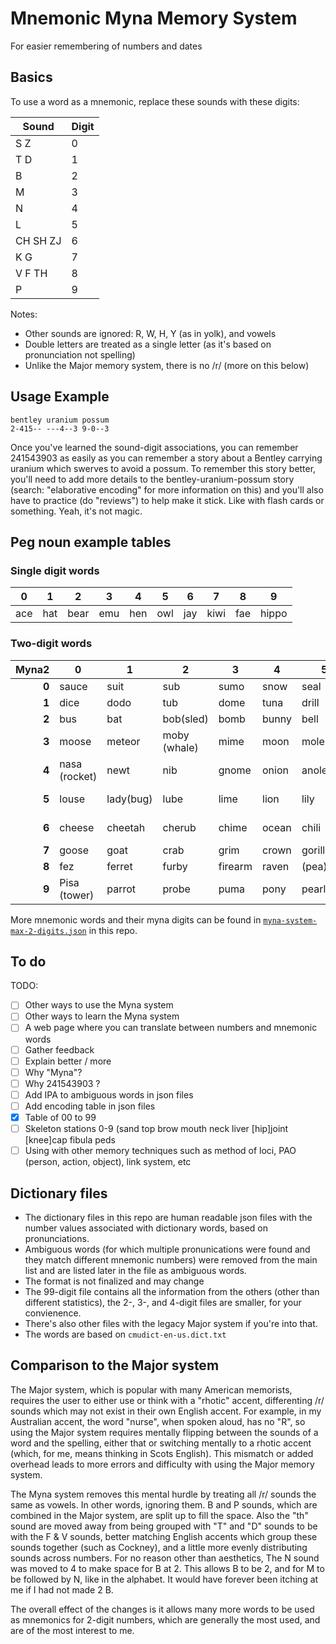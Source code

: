 # Mnemonic Myna Memory System
For easier remembering of numbers and dates

## Basics 

To use a word as a mnemonic, replace these sounds with these digits:

|Sound |Digit |
| --- | --- |
| S Z | 0 |
| T D | 1 |
| B | 2 |
| M | 3 |
| N | 4 |
| L | 5 |
| CH SH ZJ | 6 |
| K G | 7 |
| V F TH | 8 |
| P | 9 |

Notes:
* Other sounds are ignored: R, W, H, Y (as in yolk), and vowels
* Double letters are treated as a single letter (as it's based on pronunciation not spelling)
* Unlike the Major memory system, there is no /r/ (more on this below)

## Usage Example

```
bentley uranium possum
2-415-- ---4--3 9-0--3
```
Once you've learned the sound-digit associations, you can remember 241543903 as easily as you can remember a story about a Bentley carrying uranium which swerves to avoid a possum. To remember this story better, you'll need to add more details to the bentley-uranium-possum story (search: "elaborative encoding" for more information on this) and you'll also have to practice (do "reviews") to help make it stick. Like with flash cards or something. Yeah, it's not magic.

## Peg noun example tables

### Single digit words

| 0 | 1 | 2 | 3 | 4 | 5 | 6 | 7 | 8 | 9 |
| --- | --- | --- | --- | --- | --- | --- | --- | --- | --- |
| ace | hat | bear | emu | hen | owl | jay | kiwi | fae | hippo |

### Two-digit words

| Myna2 | 0 | 1 | 2 | 3 | 4 | 5 | 6 | 7 | 8 | 9 |
| ---: | --- | --- | --- | --- | --- | --- | --- | --- | --- | --- |
| **0** | sauce | suit | sub | sumo | snow | seal | sushi | sock | sofa | soap |
| **1** | dice | dodo | tub | dome | tuna | drill | torch | taco | dove | trap |
| **2** | bus | bat | bob(sled) | bomb | bunny | bell | badger | bug | beaver | beeper |
| **3** | moose | meteor | moby (whale) | mime | moon | mole | match | mug | (ear)muff | map | 
| **4** | nasa (rocket) | newt | nib | gnome | onion | anole | nacho | nuke | knife | nope (snake) | 
| **5** | louse | lady(bug) | lube | lime | lion | lily | leech | lock | lava | leaper (zombie) | 
| **6** | cheese | cheetah | cherub | chime | ocean | chili | cheshire (cat) | shark | chef | sheep |
| **7** | goose | goat | crab | grim | crown| gorilla | cash | kayak | quiver | capy(bara) |
| **8** | fez | ferret | furby | firearm | raven | (pea)fowl | fridge | fig | fifa | vape |
| **9** | Pisa (tower) | parrot | probe | puma | pony | pearl | peach | pig | puff (pastry) | pawpaw |

More mnemonic words and their myna digits can be found in [`myna-system-max-2-digits.json`](https://github.com/pengowray/myna/blob/main/myna-system-max-2-digits.json) in this repo.

## To do

TODO: 
- [ ] Other ways to use the Myna system
- [ ] Other ways to learn the Myna system
- [ ] A web page where you can translate between numbers and mnemonic words
- [ ] Gather feedback 
- [ ] Explain better / more
- [ ] Why "Myna"?
- [ ] Why 241543903 ?
- [ ] Add IPA to ambiguous words in json files
- [ ] Add encoding table in json files
- [X] Table of 00 to 99
- [ ] Skeleton stations 0-9 (sand top brow mouth neck liver \[hip]joint \[knee]cap fibula peds
- [ ] Using with other memory techniques such as method of loci, PAO (person, action, object), link system, etc

## Dictionary files

* The dictionary files in this repo are human readable json files with the number values associated with dictionary words, based on pronunciations. 
* Ambiguous words (for which multiple pronunications were found and they match different mnemonic numbers) were removed from the main list and are listed later in the file as ambiguous words.
* The format is not finalized and may change
* The 99-digit file contains all the information from the others (other than different statistics), the 2-, 3-, and 4-digit files are smaller, for your convienence.
* There's also other files with the legacy Major system if you're into that.
* The words are based on `cmudict-en-us.dict.txt`

## Comparison to the Major system

The Major system, which is popular with many American memorists, requires the user to either use or think with a "rhotic" accent, differenting /r/ sounds which may not exist in their own English accent. For example, in my Australian accent, the word "nurse", when spoken aloud, has no "R", so using the Major system requires mentally flipping between the sounds of a word and the spelling, either that or switching mentally to a rhotic accent (which, for me, means thinking in Scots English). This mismatch or added overhead leads to more errors and difficulty with using the Major memory system.

The Myna system removes this mental hurdle by treating all /r/ sounds the same as vowels. In other words, ignoring them. B and P sounds, which are combined in the Major system, are split up to fill the space. Also the "th" sound are moved away from being grouped with "T" and "D" sounds to be with the F & V sounds, better matching English accents which group these sounds together (such as Cockney), and a little more evenly distributing sounds across numbers. For no reason other than aesthetics, The N sound was moved to 4 to make space for B at 2. This allows B to be 2, and for M to be followed by N, like in the alphabet. It would have forever been itching at me if I had not made 2 B.

The overall effect of the changes is it allows many more words to be used as mnemonics for 2-digit numbers, which are generally the most used, and are of the most interest to me.

